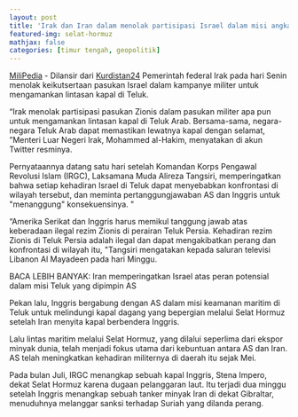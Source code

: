 ```yaml
---
layout: post
title: 'Irak dan Iran dalam menolak partisipasi Israel dalam misi angkatan laut pimpinan AS di Teluk'
featured-img: selat-hormuz
mathjax: false
categories: [timur tengah, geopolitik]
---
```


[MiliPedia](/ "MiliPedia Berita Militer dan Alutsista") - Dilansir dari [Kurdistan24](https://www.kurdistan24.net/en/news/97cdadbd-ae57-47ae-af33-2d9963de9779 "Kurdistan24") Pemerintah federal Irak pada hari Senin menolak keikutsertaan pasukan Israel dalam kampanye militer untuk mengamankan lintasan kapal di Teluk.

“Irak menolak partisipasi pasukan Zionis dalam pasukan militer apa pun untuk mengamankan lintasan kapal di Teluk Arab. Bersama-sama, negara-negara Teluk Arab dapat memastikan lewatnya kapal dengan selamat, ”Menteri Luar Negeri Irak, Mohammed al-Hakim, menyatakan di akun Twitter resminya.

Pernyataannya datang satu hari setelah Komandan Korps Pengawal Revolusi Islam (IRGC), Laksamana Muda Alireza Tangsiri, memperingatkan bahwa setiap kehadiran Israel di Teluk dapat menyebabkan konfrontasi di wilayah tersebut, dan meminta pertanggungjawaban AS dan Inggris untuk "menanggung" konsekuensinya. "

“Amerika Serikat dan Inggris harus memikul tanggung jawab atas keberadaan ilegal rezim Zionis di perairan Teluk Persia. Kehadiran rezim Zionis di Teluk Persia adalah ilegal dan dapat mengakibatkan perang dan konfrontasi di wilayah itu, "Tangsiri mengatakan kepada saluran televisi Libanon Al Mayadeen pada hari Minggu.

BACA LEBIH BANYAK: Iran memperingatkan Israel atas peran potensial dalam misi Teluk yang dipimpin AS

Pekan lalu, Inggris bergabung dengan AS dalam misi keamanan maritim di Teluk untuk melindungi kapal dagang yang bepergian melalui Selat Hormuz setelah Iran menyita kapal berbendera Inggris.

Lalu lintas maritim melalui Selat Hormuz, yang dilalui seperlima dari ekspor minyak dunia, telah menjadi fokus utama dari kebuntuan antara AS dan Iran. AS telah meningkatkan kehadiran militernya di daerah itu sejak Mei.

Pada bulan Juli, IRGC menangkap sebuah kapal Inggris, Stena Impero, dekat Selat Hormuz karena dugaan pelanggaran laut. Itu terjadi dua minggu setelah Inggris menangkap sebuah tanker minyak Iran di dekat Gibraltar, menuduhnya melanggar sanksi terhadap Suriah yang dilanda perang.
